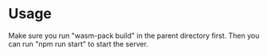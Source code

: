 # Usage

Make sure you run "wasm-pack build" in the parent directory first. Then you can run "npm run start" to start the server.
